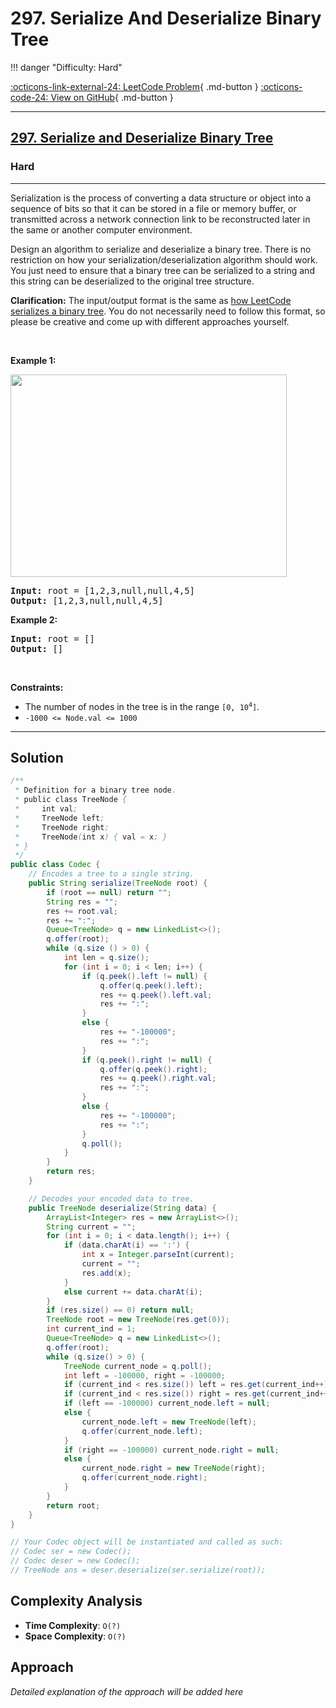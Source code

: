 # 297. Serialize And Deserialize Binary Tree

!!! danger "Difficulty: Hard"

[:octicons-link-external-24: LeetCode Problem](https://leetcode.com/problems/serialize-and-deserialize-binary-tree/){ .md-button }
[:octicons-code-24: View on GitHub](https://github.com/RAJ8664/Leetcode/tree/master/0297-serialize-and-deserialize-binary-tree){ .md-button }

---

<h2><a href="https://leetcode.com/problems/serialize-and-deserialize-binary-tree">297. Serialize and Deserialize Binary Tree</a></h2><h3>Hard</h3><hr><p>Serialization is the process of converting a data structure or object into a sequence of bits so that it can be stored in a file or memory buffer, or transmitted across a network connection link to be reconstructed later in the same or another computer environment.</p>

<p>Design an algorithm to serialize and deserialize a binary tree. There is no restriction on how your serialization/deserialization algorithm should work. You just need to ensure that a binary tree can be serialized to a string and this string can be deserialized to the original tree structure.</p>

<p><strong>Clarification:</strong> The input/output format is the same as <a href="https://support.leetcode.com/hc/en-us/articles/360011883654-What-does-1-null-2-3-mean-in-binary-tree-representation-" target="_blank">how LeetCode serializes a binary tree</a>. You do not necessarily need to follow this format, so please be creative and come up with different approaches yourself.</p>

<p>&nbsp;</p>
<p><strong class="example">Example 1:</strong></p>
<img alt="" src="https://assets.leetcode.com/uploads/2020/09/15/serdeser.jpg" style="width: 442px; height: 324px;" />
<pre>
<strong>Input:</strong> root = [1,2,3,null,null,4,5]
<strong>Output:</strong> [1,2,3,null,null,4,5]
</pre>

<p><strong class="example">Example 2:</strong></p>

<pre>
<strong>Input:</strong> root = []
<strong>Output:</strong> []
</pre>

<p>&nbsp;</p>
<p><strong>Constraints:</strong></p>

<ul>
	<li>The number of nodes in the tree is in the range <code>[0, 10<sup>4</sup>]</code>.</li>
	<li><code>-1000 &lt;= Node.val &lt;= 1000</code></li>
</ul>


---

## Solution

```java
/**
 * Definition for a binary tree node.
 * public class TreeNode {
 *     int val;
 *     TreeNode left;
 *     TreeNode right;
 *     TreeNode(int x) { val = x; }
 * }
 */
public class Codec {
    // Encodes a tree to a single string.
    public String serialize(TreeNode root) {
        if (root == null) return "";
        String res = "";
        res += root.val;
        res += ":";
        Queue<TreeNode> q = new LinkedList<>();
        q.offer(root);
        while (q.size () > 0) {
            int len = q.size();
            for (int i = 0; i < len; i++) {
                if (q.peek().left != null) {
                    q.offer(q.peek().left);
                    res += q.peek().left.val;
                    res += ":";
                }
                else {
                    res += "-100000";
                    res += ":";
                }
                if (q.peek().right != null) {
                    q.offer(q.peek().right);
                    res += q.peek().right.val;
                    res += ":";
                }
                else {
                    res += "-100000";
                    res += ":";
                }
                q.poll();
            }
        }
        return res;
    }

    // Decodes your encoded data to tree.
    public TreeNode deserialize(String data) {
        ArrayList<Integer> res = new ArrayList<>();
        String current = "";
        for (int i = 0; i < data.length(); i++) {
            if (data.charAt(i) == ':') {
                int x = Integer.parseInt(current);
                current = "";
                res.add(x);
            }
            else current += data.charAt(i);
        }
        if (res.size() == 0) return null;
        TreeNode root = new TreeNode(res.get(0));
        int current_ind = 1;
        Queue<TreeNode> q = new LinkedList<>();
        q.offer(root);
        while (q.size() > 0) {
            TreeNode current_node = q.poll();
            int left = -100000, right = -100000;
            if (current_ind < res.size()) left = res.get(current_ind++);
            if (current_ind < res.size()) right = res.get(current_ind++);
            if (left == -100000) current_node.left = null;
            else {
                current_node.left = new TreeNode(left);
                q.offer(current_node.left);
            }
            if (right == -100000) current_node.right = null;
            else {
                current_node.right = new TreeNode(right);
                q.offer(current_node.right);
            }
        }    
        return root;   
    }
}

// Your Codec object will be instantiated and called as such:
// Codec ser = new Codec();
// Codec deser = new Codec();
// TreeNode ans = deser.deserialize(ser.serialize(root));
```

## Complexity Analysis

- **Time Complexity**: `O(?)`
- **Space Complexity**: `O(?)`

## Approach

*Detailed explanation of the approach will be added here*


